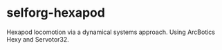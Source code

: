 # selforg-hexapod
Hexapod locomotion via a dynamical systems approach. Using ArcBotics Hexy and Servotor32.
